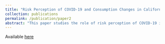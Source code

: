 ```yaml
---
title: "Risk Perception of COVID-19 and Consumption Changes in California  [JOB MARKET PAPER]"
collection: publications
permalink: /publication/paper2
abstract: "This paper studies the role of risk perception of COVID-19 in explaining consumption expenditure changes at the early stages of the COVID-19 pandemic and the mechanism behind such a relationship. Although providing empirical evidence of the causal relationship between risk perception and spending is challenging due to possible endogeneity problems, I address this problem using a two-stage instrumental variable (IV) approach. Specifically, I use the weekly growth rate of COVID-19 cases in New York as a source of exogenous variation in consumer risk perception of COVID-19 in California. Two datasets are used for this purpose: (i) The University of Southern California (USC) Center for Economic and Social Research's Understanding Coronavirus in America Survey and (ii) The Opportunity Insights Economic Tracker. I focus on the period from April 1, 2020 to January 2, 2021, before the COVID-19 vaccine was publicly available in California. The results show that the growth rate of confirmed cases in New York is a strong instrument that has a positive and statistically significant effect on California residents' risk perception of death, infection, money loss, and job loss due to COVID-19. Moreover, I find a statistically significant causal relationship between risk perception and consumption expenditures. This effect is negative for major consumption categories, such as accommodation and food services, health care and social assistance, and sporting goods and hobbies. On the other hand, the effect is positive for grocery and food stores and arts, entertainment, and recreation. "
---
```


Available [here](Alpergin_RiskPerception_COVID-19_Consumption.pdf)
